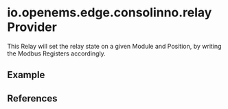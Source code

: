 # io.openems.edge.consolinno.relay Provider

This Relay will set the relay state on a given Module and Position,
by writing the Modbus Registers accordingly. 

## Example

## References

